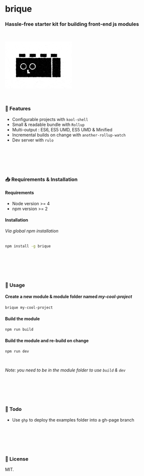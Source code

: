 # brique
### Hassle-free starter kit for building front-end js modules

<br>

![Logo](https://github.com/pqml/brique/raw/master/vignette.gif)

<br>

### :handbag: Features

- Configurable projects with `kool-shell`
- Small & readable bundle with `Rollup`
- Multi-output : ES6, ES5 UMD, ES5 UMD & Minified
- Incremental builds on change with `another-rollup-watch`
- Dev server with `rulo`

<br>
<h1></h1>
<br>

### :inbox_tray: Requirements & Installation

#### Requirements
- Node version >= 4
- npm version >= 2

#### Installation

###### Via global npm installation
```sh
npm install -g brique
```


<br>
<h1></h1>
<br>

### :muscle: Usage

#### Create a new module & module folder named _my-cool-project_
```sh
brique my-cool-project
```

#### Build the module
```sh
npm run build
```

#### Build the module and re-build on change
```sh
npm run dev
```

<br>

_Note: you need to be in the module folder to use `build` & `dev`_

<br>
<h1></h1>
<br>

### :memo: Todo

- Use `ghp` to deploy the examples folder into a gh-page branch

<br>
<h1></h1>
<br>

### :page_with_curl:  License
MIT.

<br><br>